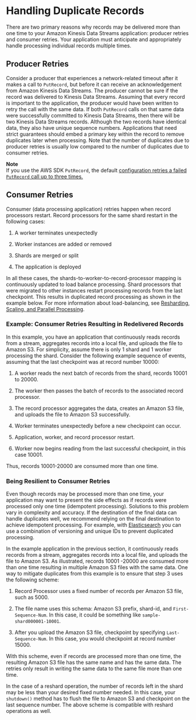 # Handling Duplicate Records<a name="kinesis-record-processor-duplicates"></a>

There are two primary reasons why records may be delivered more than one time to your Amazon Kinesis Data Streams application: producer retries and consumer retries\. Your application must anticipate and appropriately handle processing individual records multiple times\.

## Producer Retries<a name="kinesis-record-processor-duplicates-producer"></a>

Consider a producer that experiences a network\-related timeout after it makes a call to `PutRecord`, but before it can receive an acknowledgement from Amazon Kinesis Data Streams\. The producer cannot be sure if the record was delivered to Kinesis Data Streams\. Assuming that every record is important to the application, the producer would have been written to retry the call with the same data\. If both `PutRecord` calls on that same data were successfully committed to Kinesis Data Streams, then there will be two Kinesis Data Streams records\. Although the two records have identical data, they also have unique sequence numbers\. Applications that need strict guarantees should embed a primary key within the record to remove duplicates later when processing\. Note that the number of duplicates due to producer retries is usually low compared to the number of duplicates due to consumer retries\.

**Note**  
If you use the AWS SDK `PutRecord`, the default [configuration retries a failed `PutRecord` call up to three times\.](https://docs.aws.amazon.com/AWSJavaSDK/latest/javadoc/com/amazonaws/ClientConfiguration.html)

## Consumer Retries<a name="kinesis-record-processor-duplicates-consumer"></a>

Consumer \(data processing application\) retries happen when record processors restart\. Record processors for the same shard restart in the following cases:

1. A worker terminates unexpectedly 

1. Worker instances are added or removed 

1. Shards are merged or split 

1. The application is deployed 

In all these cases, the shards\-to\-worker\-to\-record\-processor mapping is continuously updated to load balance processing\. Shard processors that were migrated to other instances restart processing records from the last checkpoint\. This results in duplicated record processing as shown in the example below\. For more information about load\-balancing, see [Resharding, Scaling, and Parallel Processing](kinesis-record-processor-scaling.md)\.

### Example: Consumer Retries Resulting in Redelivered Records<a name="kinesis-record-processor-duplicates-consumer-example"></a>

In this example, you have an application that continuously reads records from a stream, aggregates records into a local file, and uploads the file to Amazon S3\. For simplicity, assume there is only 1 shard and 1 worker processing the shard\. Consider the following example sequence of events, assuming that the last checkpoint was at record number 10000:

1.  A worker reads the next batch of records from the shard, records 10001 to 20000\.

1.  The worker then passes the batch of records to the associated record processor\.

1.  The record processor aggregates the data, creates an Amazon S3 file, and uploads the file to Amazon S3 successfully\.

1.  Worker terminates unexpectedly before a new checkpoint can occur\. 

1.  Application, worker, and record processor restart\.

1.  Worker now begins reading from the last successful checkpoint, in this case 10001\.

Thus, records 10001\-20000 are consumed more than one time\.

### Being Resilient to Consumer Retries<a name="kinesis-record-processor-duplicates-consumer-resilience"></a>

Even though records may be processed more than one time, your application may want to present the side effects as if records were processed only one time \(idempotent processing\)\. Solutions to this problem vary in complexity and accuracy\. If the destination of the final data can handle duplicates well, we recommend relying on the final destination to achieve idempotent processing\. For example, with [Elasticsearch](http://www.elasticsearch.org/) you can use a combination of versioning and unique IDs to prevent duplicated processing\. 

In the example application in the previous section, it continuously reads records from a stream, aggregates records into a local file, and uploads the file to Amazon S3\. As illustrated, records 10001 \-20000 are consumed more than one time resulting in multiple Amazon S3 files with the same data\. One way to mitigate duplicates from this example is to ensure that step 3 uses the following scheme: 

1.  Record Processor uses a fixed number of records per Amazon S3 file, such as 5000\.

1.  The file name uses this schema: Amazon S3 prefix, shard\-id, and `First-Sequence-Num`\. In this case, it could be something like `sample-shard000001-10001`\.

1.  After you upload the Amazon S3 file, checkpoint by specifying `Last-Sequence-Num`\. In this case, you would checkpoint at record number 15000\. 

With this scheme, even if records are processed more than one time, the resulting Amazon S3 file has the same name and has the same data\. The retries only result in writing the same data to the same file more than one time\.

In the case of a reshard operation, the number of records left in the shard may be less than your desired fixed number needed\. In this case, your `shutdown()` method has to flush the file to Amazon S3 and checkpoint on the last sequence number\. The above scheme is compatible with reshard operations as well\.
